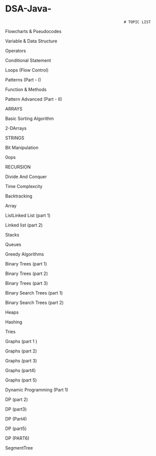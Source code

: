 # DSA-Java-

                                                         # TOPIC LIST

Flowcharts & Pseudocodes

Variable & Data Structure

Operators

Conditional Statement

Loops (Flow Control)

Patterns (Part - I)

Function & Methods

Pattern Advanced (Part - II)

ARRAYS

Basic Sorting Algorithm

2-DArrays


STRINGS

Bit Manipulation

0ops

RECURSION

Divide And Conquer

Time Complexcity

Backtracking

Array

ListLinked List (part 1)

Linked list (part 2)

Stacks

Queues

Greedy Algorithms

Binary Trees (part 1)

Binary Trees (part 2)

Binary Trees (part 3)

Binary Search Trees (part 1)

Binary Search Trees (part 2)

Heaps

Hashing

Tries

Graphs (part 1 )

Graphs (part 2)

Graphs (part 3)

Graphs (part4)

Graphs (part 5)

Dynamic Programming (Part 1)

DP (part 2)

DP (part3)

DP (Part4)

DP (part5)

DP (PART6)

SegmentTree 


